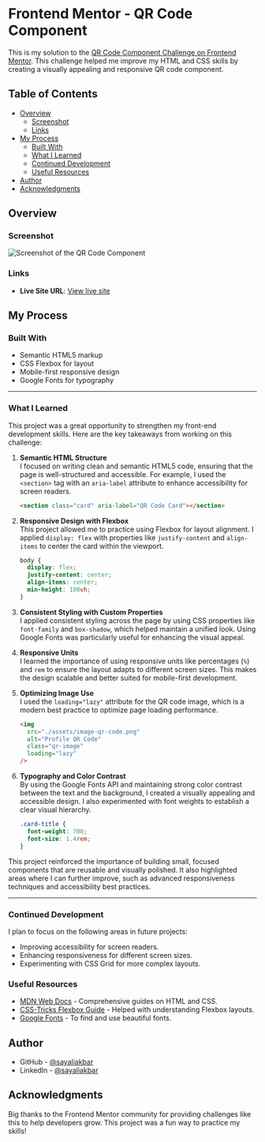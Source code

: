 # Frontend Mentor - QR Code Component

This is my solution to the [QR Code Component Challenge on Frontend Mentor](https://www.frontendmentor.io/challenges/qr-code-component-iux_sIO_H). This challenge helped me improve my HTML and CSS skills by creating a visually appealing and responsive QR code component.

## Table of Contents

- [Overview](#overview)
  - [Screenshot](#screenshot)
  - [Links](#links)
- [My Process](#my-process)
  - [Built With](#built-with)
  - [What I Learned](#what-i-learned)
  - [Continued Development](#continued-development)
  - [Useful Resources](#useful-resources)
- [Author](#author)
- [Acknowledgments](#acknowledgments)

## Overview

### Screenshot

![Screenshot of the QR Code Component](https://github.com/user-attachments/assets/05b62fd5-e9e4-4106-ada6-517c35f01f2d)

### Links

- **Live Site URL**: [View live site](https://cute-position.surge.sh/)

## My Process

### Built With

- Semantic HTML5 markup
- CSS Flexbox for layout
- Mobile-first responsive design
- Google Fonts for typography

---

### What I Learned

This project was a great opportunity to strengthen my front-end development skills. Here are the key takeaways from working on this challenge:

1. **Semantic HTML Structure**  
   I focused on writing clean and semantic HTML5 code, ensuring that the page is well-structured and accessible. For example, I used the `<section>` tag with an `aria-label` attribute to enhance accessibility for screen readers.

   ```html
   <section class="card" aria-label="QR Code Card"></section>
   ```

2. **Responsive Design with Flexbox**  
   This project allowed me to practice using Flexbox for layout alignment. I applied `display: flex` with properties like `justify-content` and `align-items` to center the card within the viewport.

   ```css
   body {
     display: flex;
     justify-content: center;
     align-items: center;
     min-height: 100vh;
   }
   ```

3. **Consistent Styling with Custom Properties**  
   I applied consistent styling across the page by using CSS properties like `font-family` and `box-shadow`, which helped maintain a unified look. Using Google Fonts was particularly useful for enhancing the visual appeal.

4. **Responsive Units**  
   I learned the importance of using responsive units like percentages (`%`) and `rem` to ensure the layout adapts to different screen sizes. This makes the design scalable and better suited for mobile-first development.

5. **Optimizing Image Use**  
   I used the `loading="lazy"` attribute for the QR code image, which is a modern best practice to optimize page loading performance.

   ```html
   <img
     src="./assets/image-qr-code.png"
     alt="Profile QR Code"
     class="qr-image"
     loading="lazy"
   />
   ```

6. **Typography and Color Contrast**  
   By using the Google Fonts API and maintaining strong color contrast between the text and the background, I created a visually appealing and accessible design. I also experimented with font weights to establish a clear visual hierarchy.

   ```css
   .card-title {
     font-weight: 700;
     font-size: 1.4rem;
   }
   ```

This project reinforced the importance of building small, focused components that are reusable and visually polished. It also highlighted areas where I can further improve, such as advanced responsiveness techniques and accessibility best practices.

---

### Continued Development

I plan to focus on the following areas in future projects:

- Improving accessibility for screen readers.
- Enhancing responsiveness for different screen sizes.
- Experimenting with CSS Grid for more complex layouts.

### Useful Resources

- [MDN Web Docs](https://developer.mozilla.org/) - Comprehensive guides on HTML and CSS.
- [CSS-Tricks Flexbox Guide](https://css-tricks.com/snippets/css/a-guide-to-flexbox/) - Helped with understanding Flexbox layouts.
- [Google Fonts](https://fonts.google.com/) - To find and use beautiful fonts.

## Author

- GitHub - [@sayaliakbar](https://github.com/sayaliakbar/)
- LinkedIn - [@sayaliakbar](https://www.linkedin.com/in/sayaliakbar)

## Acknowledgments

Big thanks to the Frontend Mentor community for providing challenges like this to help developers grow. This project was a fun way to practice my skills!